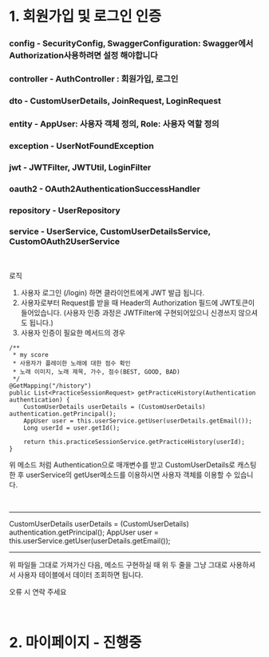 # 1. 회원가입 및 로그인 인증
### config - SecurityConfig, SwaggerConfiguration: Swagger에서 Authorization사용하려면 설정 해야합니다
### controller - AuthController : 회원가입, 로그인
### dto - CustomUserDetails, JoinRequest, LoginRequest
### entity - AppUser: 사용자 객체 정의, Role: 사용자 역할 정의
### exception - UserNotFoundException
### jwt - JWTFilter, JWTUtil, LoginFilter
### oauth2 - OAuth2AuthenticationSuccessHandler
### repository - UserRepository
### service - UserService, CustomUserDetailsService, CustomOAuth2UserService

</br>

로직
1. 사용자 로그인 (/login) 하면 클라이언트에게 JWT 발급 됩니다. 
2. 사용자로부터 Request를 받을 때 Header의 Authorization 필드에 JWT토큰이 들어있습니다. (사용자 인증 과정은 JWTFilter에 구현되어있으니 신경쓰지 않으셔도 됩니다.)
3. 사용자 인증이 필요한 메서드의 경우 
```
/**
 * my score
 * 사용자가 플레이한 노래에 대한 점수 확인
 * 노래 이미지, 노래 제목, 가수, 점수(BEST, GOOD, BAD)
 */
@GetMapping("/history")
public List<PracticeSessionRequest> getPracticeHistory(Authentication authentication) {
    CustomUserDetails userDetails = (CustomUserDetails) authentication.getPrincipal();
    AppUser user = this.userService.getUser(userDetails.getEmail());
    Long userId = user.getId();

    return this.practiceSessionService.getPracticeHistory(userId);
}
```
위 메소드 처럼 Authentication으로 매개변수를 받고 CustomUserDetails로 캐스팅한 후 userService의 getUser메소드를 이용하시면 사용자 객체를 이용할 수 있습니다. 

</br>

*** 
CustomUserDetails userDetails = (CustomUserDetails) authentication.getPrincipal();
AppUser user = this.userService.getUser(userDetails.getEmail());
***
위 파일들 그대로 가져가신 다음, 메소드 구현하실 때 위 두 줄을 그냥 그대로 사용하셔서 사용자 테이블에서 데이터 조회하면 됩니다.

오류 시 연락 주세요
   
</br>

# 2. 마이페이지 - 진행중
